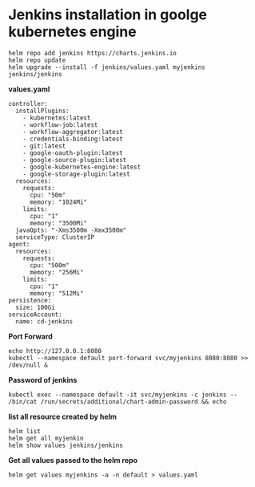 # Jenkins installation in goolge kubernetes engine

```
helm repo add jenkins https://charts.jenkins.io
helm repo update
helm upgrade --install -f jenkins/values.yaml myjenkins jenkins/jenkins
```
**values.yaml**
```
controller:
  installPlugins:
    - kubernetes:latest
    - workflow-job:latest
    - workflow-aggregator:latest
    - credentials-binding:latest
    - git:latest
    - google-oauth-plugin:latest
    - google-source-plugin:latest
    - google-kubernetes-engine:latest
    - google-storage-plugin:latest
  resources:
    requests:
      cpu: "50m"
      memory: "1024Mi"
    limits:
      cpu: "1"
      memory: "3500Mi"
  javaOpts: "-Xms3500m -Xmx3500m"
  serviceType: ClusterIP
agent:
  resources:
    requests:
      cpu: "500m"
      memory: "256Mi"
    limits:
      cpu: "1"
      memory: "512Mi"
persistence:
  size: 100Gi
serviceAccount:
  name: cd-jenkins
```

**Port Forward**
```
echo http://127.0.0.1:8080
kubectl --namespace default port-forward svc/myjenkins 8080:8080 >> /dev/null &
```

**Password of jenkins**
```
kubectl exec --namespace default -it svc/myjenkins -c jenkins -- /bin/cat /run/secrets/additional/chart-admin-password && echo
```
**list all resource created by helm**
```
helm list
helm get all myjenkin
helm show values jenkins/jenkins
```
**Get all values passed to the helm repo**
```
helm get values myjenkins -a -n default > values.yaml
```
